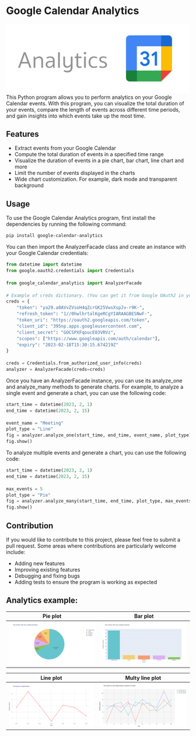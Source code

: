 # Google Calendar Analytics

![img](https://github.com/Berupor/Calendar-Analytics/blob/master/examples/Logo.png?raw=true)
This Python program allows you to perform analytics on your Google Calendar events. With this program, you can visualize
the total duration of your events, compare the length of events across different time periods, and gain insights into
which events take up the most time.

## Features

- Extract events from your Google Calendar
- Compute the total duration of events in a specified time range
- Visualize the duration of events in a pie chart, bar chart, line chart and more
- Limit the number of events displayed in the charts
- Wide chart customization. For example, dark mode and transparent background

## Usage

To use the Google Calendar Analytics program, first install the dependencies by running the following command:

```bash
pip install google-calendar-analytics
```

You can then import the AnalyzerFacade class and create an instance with your Google Calendar credentials:

```python
from datetime import datetime
from google.oauth2.credentials import Credentials

from google_calendar_analytics import AnalyzerFacade

# Example of creds dictionary. (You can get it from Google OAuth2 in you web app)
creds = {
    "token": "ya29.a0AVvZVsoH4qZcrGK25VwsXspJv-r9K-",
    "refresh_token": "1//0hwlhrtalKgeRCgYIARAAGBESNwF-",
    "token_uri": "https://oauth2.googleapis.com/token",
    "client_id": "395np.apps.googleusercontent.com",
    "client_secret": "GOCSPXFqoucE03VRVz",
    "scopes": ["https://www.googleapis.com/auth/calendar"],
    "expiry": "2023-02-18T15:30:15.674219Z"
}

creds = Credentials.from_authorized_user_info(creds)
analyzer = AnalyzerFacade(creds=creds)
```

Once you have an AnalyzerFacade instance, you can use its analyze_one and analyze_many methods to generate charts. For
example, to analyze a single event and generate a chart, you can use the following code:

```python
start_time = datetime(2023, 2, 1)
end_time = datetime(2023, 2, 15)

event_name = "Meeting"
plot_type = "Line"
fig = analyzer.analyze_one(start_time, end_time, event_name, plot_type)
fig.show()
```

To analyze multiple events and generate a chart, you can use the following code:

```python
start_time = datetime(2023, 2, 1)
end_time = datetime(2023, 2, 15)

max_events = 5
plot_type = "Pie"
fig = analyzer.analyze_many(start_time, end_time, plot_type, max_events)
fig.show()
```

## Contribution

If you would like to contribute to this project, please feel free to submit a pull request. Some areas where
contributions are particularly welcome include:

- Adding new features
- Improving existing features
- Debugging and fixing bugs
- Adding tests to ensure the program is working as expected

## Analytics example:

|              Pie plot               |              Bar plot               |
|:-----------------------------------:|:-----------------------------------:|
| ![img](https://github.com/Berupor/Calendar-Analytics/blob/master/examples/plot_Pie_ploty.png?raw=true) | ![img](https://github.com/Berupor/Calendar-Analytics/blob/master/examples/plot_Bar_ploty.png?raw=true) |

|              Line plot               |                                          Multy line plot                                           |          
|:------------------------------------:|:--------------------------------------------------------------------------------------------------:|
| ![img](https://github.com/Berupor/Calendar-Analytics/blob/master/examples/plot_Line_ploty.png?raw=true) | ![img](https://github.com/Berupor/Calendar-Analytics/blob/master/examples/plot_Multy.png?raw=true) |
 
